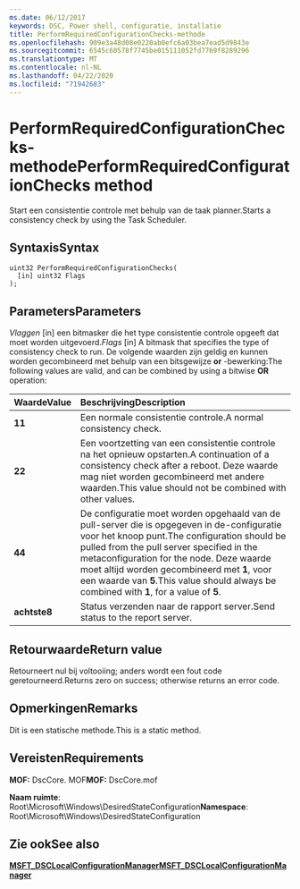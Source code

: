 ```yaml
---
ms.date: 06/12/2017
keywords: DSC, Power shell, configuratie, installatie
title: PerformRequiredConfigurationChecks-methode
ms.openlocfilehash: 909e3a48d08e0220ab0efc6a03bea7ead5d9843e
ms.sourcegitcommit: 6545c60578f7745be015111052fd7769f8289296
ms.translationtype: MT
ms.contentlocale: nl-NL
ms.lasthandoff: 04/22/2020
ms.locfileid: "71942683"
---
```

# <a name="performrequiredconfigurationchecks-method"></a><span data-ttu-id="48825-103">PerformRequiredConfigurationChecks-methode</span><span class="sxs-lookup"><span data-stu-id="48825-103">PerformRequiredConfigurationChecks method</span></span>

<span data-ttu-id="48825-104">Start een consistentie controle met behulp van de taak planner.</span><span class="sxs-lookup"><span data-stu-id="48825-104">Starts a consistency check by using the Task Scheduler.</span></span>

## <a name="syntax"></a><span data-ttu-id="48825-105">Syntaxis</span><span class="sxs-lookup"><span data-stu-id="48825-105">Syntax</span></span>

```mof
uint32 PerformRequiredConfigurationChecks(
  [in] uint32 Flags
);
```

## <a name="parameters"></a><span data-ttu-id="48825-106">Parameters</span><span class="sxs-lookup"><span data-stu-id="48825-106">Parameters</span></span>

<span data-ttu-id="48825-107">*Vlaggen* \[in\] een bitmasker die het type consistentie controle opgeeft dat moet worden uitgevoerd.</span><span class="sxs-lookup"><span data-stu-id="48825-107">*Flags* \[in\] A bitmask that specifies the type of consistency check to run.</span></span> <span data-ttu-id="48825-108">De volgende waarden zijn geldig en kunnen worden gecombineerd met behulp van een bitsgewijze **or** -bewerking:</span><span class="sxs-lookup"><span data-stu-id="48825-108">The following values are valid, and can be combined by using a bitwise **OR** operation:</span></span>

|<span data-ttu-id="48825-109">Waarde</span><span class="sxs-lookup"><span data-stu-id="48825-109">Value</span></span> |<span data-ttu-id="48825-110">Beschrijving</span><span class="sxs-lookup"><span data-stu-id="48825-110">Description</span></span> |
|:--- |:---|
|<span data-ttu-id="48825-111">**1**</span><span class="sxs-lookup"><span data-stu-id="48825-111">**1**</span></span> | <span data-ttu-id="48825-112">Een normale consistentie controle.</span><span class="sxs-lookup"><span data-stu-id="48825-112">A normal consistency check.</span></span> |
|<span data-ttu-id="48825-113">**2**</span><span class="sxs-lookup"><span data-stu-id="48825-113">**2**</span></span> | <span data-ttu-id="48825-114">Een voortzetting van een consistentie controle na het opnieuw opstarten.</span><span class="sxs-lookup"><span data-stu-id="48825-114">A continuation of a consistency check after a reboot.</span></span> <span data-ttu-id="48825-115">Deze waarde mag niet worden gecombineerd met andere waarden.</span><span class="sxs-lookup"><span data-stu-id="48825-115">This value should not be combined with other values.</span></span> |
|<span data-ttu-id="48825-116">**4**</span><span class="sxs-lookup"><span data-stu-id="48825-116">**4**</span></span> | <span data-ttu-id="48825-117">De configuratie moet worden opgehaald van de pull-server die is opgegeven in de-configuratie voor het knoop punt.</span><span class="sxs-lookup"><span data-stu-id="48825-117">The configuration should be pulled from the pull server specified in the metaconfiguration for the node.</span></span> <span data-ttu-id="48825-118">Deze waarde moet altijd worden gecombineerd met **1**, voor een waarde van **5**.</span><span class="sxs-lookup"><span data-stu-id="48825-118">This value should always be combined with **1**, for a value of **5**.</span></span> |
|<span data-ttu-id="48825-119">**achtste**</span><span class="sxs-lookup"><span data-stu-id="48825-119">**8**</span></span> | <span data-ttu-id="48825-120">Status verzenden naar de rapport server.</span><span class="sxs-lookup"><span data-stu-id="48825-120">Send status to the report server.</span></span> |

## <a name="return-value"></a><span data-ttu-id="48825-121">Retourwaarde</span><span class="sxs-lookup"><span data-stu-id="48825-121">Return value</span></span>

<span data-ttu-id="48825-122">Retourneert nul bij voltooiing; anders wordt een fout code geretourneerd.</span><span class="sxs-lookup"><span data-stu-id="48825-122">Returns zero on success; otherwise returns an error code.</span></span>

## <a name="remarks"></a><span data-ttu-id="48825-123">Opmerkingen</span><span class="sxs-lookup"><span data-stu-id="48825-123">Remarks</span></span>

<span data-ttu-id="48825-124">Dit is een statische methode.</span><span class="sxs-lookup"><span data-stu-id="48825-124">This is a static method.</span></span>

## <a name="requirements"></a><span data-ttu-id="48825-125">Vereisten</span><span class="sxs-lookup"><span data-stu-id="48825-125">Requirements</span></span>

<span data-ttu-id="48825-126">**MOF:** DscCore. MOF</span><span class="sxs-lookup"><span data-stu-id="48825-126">**MOF:** DscCore.mof</span></span>

<span data-ttu-id="48825-127">**Naam ruimte**: Root\Microsoft\Windows\DesiredStateConfiguration</span><span class="sxs-lookup"><span data-stu-id="48825-127">**Namespace**: Root\Microsoft\Windows\DesiredStateConfiguration</span></span>

## <a name="see-also"></a><span data-ttu-id="48825-128">Zie ook</span><span class="sxs-lookup"><span data-stu-id="48825-128">See also</span></span>

[<span data-ttu-id="48825-129">**MSFT_DSCLocalConfigurationManager**</span><span class="sxs-lookup"><span data-stu-id="48825-129">**MSFT_DSCLocalConfigurationManager**</span></span>](msft-dsclocalconfigurationmanager.md)
